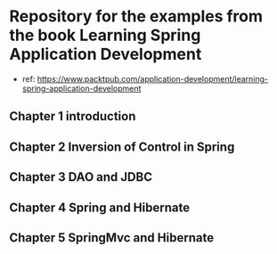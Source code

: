 # Repository for the examples from the book Learning Spring Application Development
- ref: https://www.packtpub.com/application-development/learning-spring-application-development

## Chapter 1 introduction
## Chapter 2 Inversion of Control in Spring
## Chapter 3 DAO and JDBC
## Chapter 4 Spring and Hibernate
## Chapter 5 SpringMvc and Hibernate